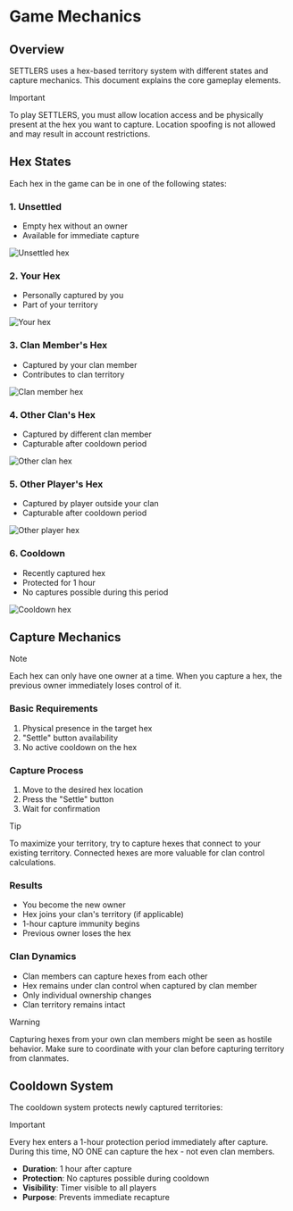 # Game Mechanics

## Overview

SETTLERS uses a hex-based territory system with different states and capture mechanics. This document explains the core gameplay elements.

> [!IMPORTANT]
> To play SETTLERS, you must allow location access and be physically present at the hex you want to capture. Location spoofing is not allowed and may result in account restrictions.

## Hex States

Each hex in the game can be in one of the following states:

### 1. Unsettled
- Empty hex without an owner
- Available for immediate capture

![Unsettled hex](media/unsettled-hex.svg)

### 2. Your Hex
- Personally captured by you
- Part of your territory

![Your hex](media/mine-hex.svg)

### 3. Clan Member's Hex
- Captured by your clan member
- Contributes to clan territory

![Clan member hex](media/clan-member-hex.svg)

### 4. Other Clan's Hex
- Captured by different clan member
- Capturable after cooldown period

![Other clan hex](media/other-clan-hex.svg)

### 5. Other Player's Hex
- Captured by player outside your clan
- Capturable after cooldown period

![Other player hex](media/other-player-hex.svg)

### 6. Cooldown
- Recently captured hex
- Protected for 1 hour
- No captures possible during this period

![Cooldown hex](media/cooldown-hex.svg)

## Capture Mechanics

> [!NOTE]
> Each hex can only have one owner at a time. When you capture a hex, the previous owner immediately loses control of it.

### Basic Requirements
1. Physical presence in the target hex
2. "Settle" button availability
3. No active cooldown on the hex

### Capture Process
1. Move to the desired hex location
2. Press the "Settle" button
3. Wait for confirmation

> [!TIP]
> To maximize your territory, try to capture hexes that connect to your existing territory. Connected hexes are more valuable for clan control calculations.

### Results
- You become the new owner
- Hex joins your clan's territory (if applicable)
- 1-hour capture immunity begins
- Previous owner loses the hex

### Clan Dynamics
- Clan members can capture hexes from each other
- Hex remains under clan control when captured by clan member
- Only individual ownership changes
- Clan territory remains intact

> [!WARNING]
> Capturing hexes from your own clan members might be seen as hostile behavior. Make sure to coordinate with your clan before capturing territory from clanmates.

## Cooldown System

The cooldown system protects newly captured territories:

> [!IMPORTANT]
> Every hex enters a 1-hour protection period immediately after capture. During this time, NO ONE can capture the hex - not even clan members.

- **Duration**: 1 hour after capture
- **Protection**: No captures possible during cooldown
- **Visibility**: Timer visible to all players
- **Purpose**: Prevents immediate recapture
